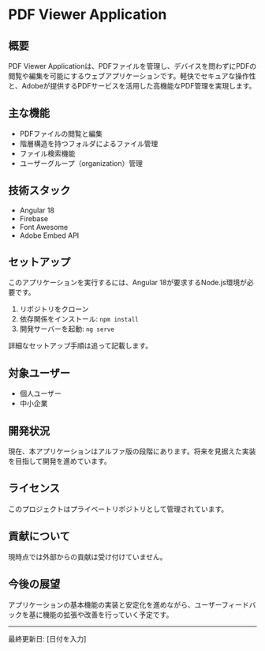 # PDF Viewer Application

## 概要
PDF Viewer Applicationは、PDFファイルを管理し、デバイスを問わずにPDFの閲覧や編集を可能にするウェブアプリケーションです。軽快でセキュアな操作性と、Adobeが提供するPDFサービスを活用した高機能なPDF管理を実現します。

## 主な機能
- PDFファイルの閲覧と編集
- 階層構造を持つフォルダによるファイル管理
- ファイル検索機能
- ユーザーグループ（organization）管理

## 技術スタック
- Angular 18
- Firebase
- Font Awesome
- Adobe Embed API

## セットアップ
このアプリケーションを実行するには、Angular 18が要求するNode.js環境が必要です。

1. リポジトリをクローン
2. 依存関係をインストール: `npm install`
3. 開発サーバーを起動: `ng serve`

詳細なセットアップ手順は追って記載します。

## 対象ユーザー
- 個人ユーザー
- 中小企業

## 開発状況
現在、本アプリケーションはアルファ版の段階にあります。将来を見据えた実装を目指して開発を進めています。

## ライセンス
このプロジェクトはプライベートリポジトリとして管理されています。

## 貢献について
現時点では外部からの貢献は受け付けていません。

## 今後の展望
アプリケーションの基本機能の実装と安定化を進めながら、ユーザーフィードバックを基に機能の拡張や改善を行っていく予定です。

---

最終更新日: [日付を入力]
